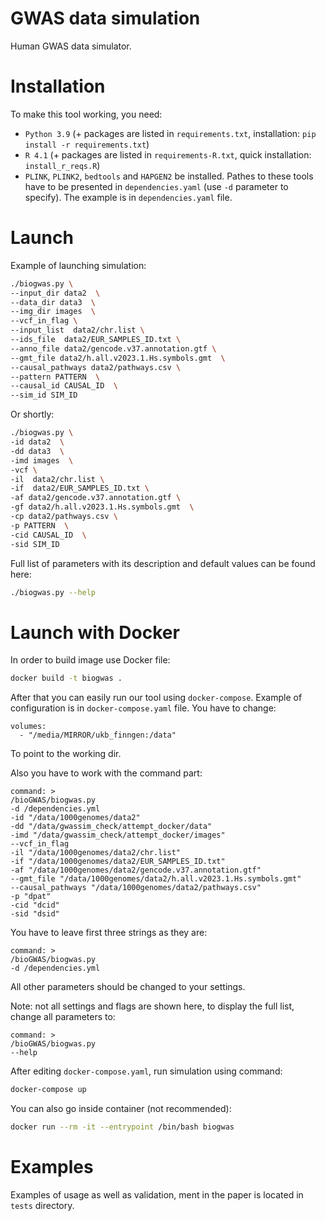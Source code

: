 # GWAS data simulation

Human GWAS data simulator.


# Installation

To make this tool working, you need:
* `Python 3.9` (+ packages are listed in `requirements.txt`, installation: `pip install -r requirements.txt`)
* `R 4.1` (+ packages are listed in `requirements-R.txt`, quick installation: `install_r_reqs.R`)
* `PLINK`, `PLINK2`, `bedtools` and `HAPGEN2` be installed. Pathes to these tools have to be presented in `dependencies.yaml` (use `-d` parameter to specify). The example is in `dependencies.yaml` file.

# Launch

Example of launching simulation:

```bash
./biogwas.py \
--input_dir data2  \
--data_dir data3  \
--img_dir images  \
--vcf_in_flag \
--input_list  data2/chr.list \
--ids_file  data2/EUR_SAMPLES_ID.txt \
--anno_file data2/gencode.v37.annotation.gtf \
--gmt_file data2/h.all.v2023.1.Hs.symbols.gmt  \
--causal_pathways data2/pathways.csv \
--pattern PATTERN  \
--causal_id CAUSAL_ID  \
--sim_id SIM_ID 
```

Or shortly:

```bash
./biogwas.py \
-id data2  \
-dd data3  \
-imd images  \
-vcf \
-il  data2/chr.list \
-if  data2/EUR_SAMPLES_ID.txt \
-af data2/gencode.v37.annotation.gtf \
-gf data2/h.all.v2023.1.Hs.symbols.gmt  \
-cp data2/pathways.csv \
-p PATTERN  \
-cid CAUSAL_ID  \
-sid SIM_ID 
```


Full list of parameters with its description and default values can be found here:

```bash
./biogwas.py --help
```

# Launch with Docker

In order to build image use Docker file:
```bash
docker build -t biogwas .
```


After that you can easily run our tool using `docker-compose`. Example of configuration is in `docker-compose.yaml` file. You have to change:

```
volumes:
  - "/media/MIRROR/ukb_finngen:/data" 
```

To point to the working dir.

Also you have to work with the command part:
```
command: >
/bioGWAS/biogwas.py
-d /dependencies.yml
-id "/data/1000genomes/data2"
-dd "/data/gwassim_check/attempt_docker/data"
-imd "/data/gwassim_check/attempt_docker/images"
--vcf_in_flag
-il "/data/1000genomes/data2/chr.list"
-if "/data/1000genomes/data2/EUR_SAMPLES_ID.txt"
-af "/data/1000genomes/data2/gencode.v37.annotation.gtf"
--gmt_file "/data/1000genomes/data2/h.all.v2023.1.Hs.symbols.gmt"
--causal_pathways "/data/1000genomes/data2/pathways.csv"
-p "dpat"
-cid "dcid"
-sid "dsid"
```

You have to leave first three strings as they are:
```
command: >
/bioGWAS/biogwas.py
-d /dependencies.yml
```

All other parameters should be changed to your settings. 

Note: not all settings and flags are shown here, to display the full list, change all parameters to: 
```
command: >
/bioGWAS/biogwas.py
--help
```

After editing `docker-compose.yaml`, run simulation using command: 
```bash
docker-compose up
```

You can also go inside container (not recommended):
```bash
docker run --rm -it --entrypoint /bin/bash biogwas
```


# Examples

Examples of usage as well as validation, ment in the paper is located in `tests` directory.




